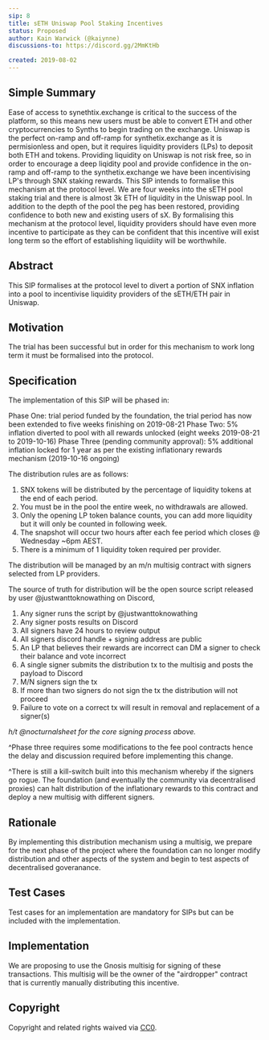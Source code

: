 ```yaml
---
sip: 8
title: sETH Uniswap Pool Staking Incentives
status: Proposed
author: Kain Warwick (@kaiynne)
discussions-to: https://discord.gg/2MmKtHb

created: 2019-08-02
---
```


<!--You can leave these HTML comments in your merged SIP and delete the visible duplicate text guides, they will not appear and may be helpful to refer to if you edit it again. This is the suggested template for new SIPs. Note that an SIP number will be assigned by an editor. When opening a pull request to submit your SIP, please use an abbreviated title in the filename, `sip-draft_title_abbrev.md`. The title should be 44 characters or less.-->

## Simple Summary
<!--"If you can't explain it simply, you don't understand it well enough." Provide a simplified and layman-accessible explanation of the SIP.-->
Ease of access to synethtix.exchange is critical to the success of the platform, so this means new users must be able to convert ETH and other cryptocurrencies to Synths to begin trading on the exchange. Uniswap is the perfect on-ramp and off-ramp for synthetix.exchange as it is permisionless and open, but it requires liquidity providers (LPs) to deposit both ETH and tokens. Providing liquidity on Uniswap is not risk free, so in order to encourage a deep liqidity pool and provide confidence in the on-ramp and off-ramp to the synthetix.exchange we have been incentivising LP's through SNX staking rewards. This SIP intends to formalise this mechanism at the protocol level. We are four weeks into the sETH pool staking trial and there is almost 3k ETH of liquidity in the Uniswap pool. In addition to the depth of the pool the peg has been restored, providing confidence to both new and existing users of sX. By formalising this mechanism at the protocol level, liquidity providers should have even more incentive to participate as they can be confident that this incentive will exist long term so the effort of establishing liquidiity will be worthwhile.

## Abstract
<!--A short (~200 word) description of the technical issue being addressed.-->
This SIP formalises at the protocol level to divert a portion of SNX inflation into a pool to incentivise liquidity providers of the sETH/ETH pair in Uniswap.


## Motivation
<!--The motivation is critical for SIPs that want to change Synthetix. It should clearly explain why the existing protocol specification is inadequate to address the problem that the SIP solves. SIP submissions without sufficient motivation may be rejected outright.-->
The trial has been successful but in order for this mechanism to work long term it must be formalised into the protocol.

## Specification
<!--The technical specification should describe the syntax and semantics of any new feature.-->
The implementation of this SIP will be phased in:

Phase One: trial period funded by the foundation, the trial period has now been extended to five weeks finishing on 2019-08-21
Phase Two: 5% inflation diverted to pool with all rewards unlocked (eight weeks 2019-08-21 to 2019-10-16)
Phase Three (pending community approval): 5% additional inflation locked for 1 year as per the existing inflationary rewards mechanism (2019-10-16 ongoing)

The distribution rules are as follows:
1. SNX tokens will be distributed by the percentage of liquidity tokens at the end of each period.
2. You must be in the pool the entire week, no withdrawals are allowed. 
3. Only the opening LP token balance counts, you can add more liquidity but it will only be counted in following week.
4. The snapshot will occur two hours after each fee period which closes @ Wednesday ~6pm AEST.
5. There is a minimum of 1 liquidity token required per provider. 

The distribution will be managed by an m/n multisig contract with signers selected from LP providers. 

The source of truth for distribution will be the open source script released by user @justwanttoknowathing on Discord, <insert link to code> 

1. Any signer runs the script by @justwanttoknowathing
2. Any signer posts results on Discord
3. All signers have 24 hours to review output
4. All signers discord handle + signing address are public
5. An LP that believes their rewards are incorrect can DM a signer to check their balance and vote incorrect
6. A single signer submits the distribution tx to the multisig and posts the payload to Discord
7. M/N signers sign the tx
8. If more than two signers do not sign the tx the distribution will not proceed
9. Failure to vote on a correct tx will result in removal and replacement of a signer(s)

*h/t @nocturnalsheet for the core signing process above.*

^Phase three requires some modifications to the fee pool contracts hence the delay and discussion required before implementing this change.

^There is still a kill-switch built into this mechanism whereby if the signers go rogue. The foundation (and eventually the community via decentralised proxies) can halt distribution of the inflationary rewards to this contract and deploy a new multisig with different signers.

## Rationale
<!--The rationale fleshes out the specification by describing what motivated the design and why particular design decisions were made. It should describe alternate designs that were considered and related work, e.g. how the feature is supported in other languages. The rationale may also provide evidence of consensus within the community, and should discuss important objections or concerns raised during discussion.-->
By implementing this distribution mechanism using a multisig, we prepare for the next phase of the project where the foundation can no longer modify distribution and other aspects of the system and begin to test aspects of decentralised goveranance.

## Test Cases
<!--Test cases for an implementation are mandatory for SIPs but can be included with the implementation..-->
Test cases for an implementation are mandatory for SIPs but can be included with the implementation.

## Implementation
<!--The implementations must be completed before any SIP is given status "Implemented", but it need not be completed before the SIP is "Approved". While there is merit to the approach of reaching consensus on the specification and rationale before writing code, the principle of "rough consensus and running code" is still useful when it comes to resolving many discussions of API details.-->
We are proposing to use the Gnosis multisig for signing of these transactions. This multisig will be the owner of the "airdropper" contract that is currently manually distributing this incentive.

## Copyright
Copyright and related rights waived via [CC0](https://creativecommons.org/publicdomain/zero/1.0/).
